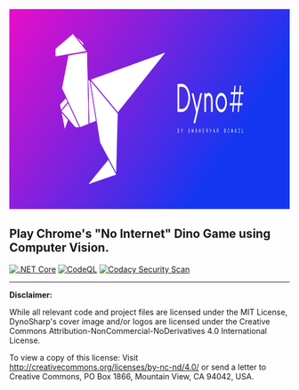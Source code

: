 <img src="cover.png" width="875" height="360">

## Play Chrome's "No Internet" Dino Game using Computer Vision.

[![.NET Core](https://github.com/TheBlackPlague/DynoSharp/actions/workflows/dotnet-core.yml/badge.svg?branch=main&event=push)](https://github.com/TheBlackPlague/DynoSharp/actions/workflows/dotnet-core.yml)
[![CodeQL](https://github.com/TheBlackPlague/DynoSharp/actions/workflows/codeql-analysis.yml/badge.svg)](https://github.com/TheBlackPlague/DynoSharp/actions/workflows/codeql-analysis.yml)
[![Codacy Security Scan](https://github.com/TheBlackPlague/DynoSharp/actions/workflows/codacy-analysis.yml/badge.svg)](https://github.com/TheBlackPlague/DynoSharp/actions/workflows/codacy-analysis.yml)

---

**Disclaimer:**

While all relevant code and project files are licensed under the MIT License, DynoSharp's cover image and/or logos are 
licensed under the Creative Commons Attribution-NonCommercial-NoDerivatives 4.0 International License. 

To view a copy of this license:
Visit http://creativecommons.org/licenses/by-nc-nd/4.0/ or send a letter to 
Creative Commons, PO Box 1866, Mountain View, CA 94042, USA.

